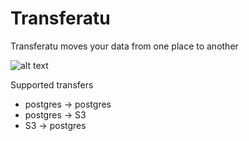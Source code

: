 # Transferatu

Transferatu moves your data from one place to another

![alt text](NosferatuShadow.jpg "Nosferatu")

Supported transfers

 * postgres -> postgres
 * postgres -> S3
 * S3 -> postgres

